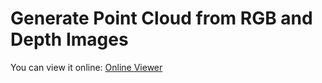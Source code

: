 # Generate Point Cloud from RGB and Depth Images

You can view it online: [Online Viewer](https://kongpeter.github.io/Child-of-Now/Phase%201/)

